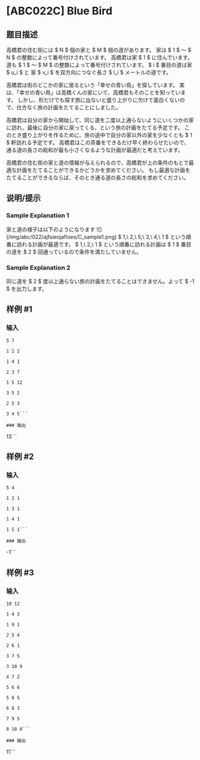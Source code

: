 # [ABC022C] Blue Bird

## 题目描述

[problemUrl]: https://atcoder.jp/contests/abc022/tasks/abc022_c

高橋君の住む街には $ N $ 個の家と $ M $ 個の道があります。 家は $ 1 $ ～ $ N $ の整数によって番号付けされています。 高橋君は家 $ 1 $ に住んでいます。 道も $ 1 $ ～ $ M $ の整数によって番号付けされています。 $ i $ 番目の道は家 $ u_i $ と 家 $ v_i $ を双方向につなぐ長さ $ l_i $ メートルの道です。

高橋君は街のどこかの家に居るという「幸せの青い鳥」を探しています。 実は、「幸せの青い鳥」は高橋くんの家にいて、高橋君もそのことを知っています。 しかし、形だけでも探す旅に出ないと盛り上がりに欠けて面白くないので、仕方なく旅の計画をたてることにしました。

高橋君は自分の家から開始して、同じ道を二度以上通らないようにいくつかの家に訪れ、最後に自分の家に戻ってくる、という旅の計画をたてる予定です。 このとき盛り上がりを作るために、旅の途中で自分の家以外の家を少なくとも $ 1 $ 軒訪れる予定です。 高橋君はこの茶番をできるだけ早く終わらせたいので、通る道の長さの総和が最も小さくなるような計画が最適だと考えています。

高橋君の住む街の家と道の情報が与えられるので、高橋君が上の条件のもとで最適な計画をたてることができるかどうかを求めてください。 もし最適な計画をたてることができるならば、そのとき通る道の長さの総和を求めてください。

## 说明/提示

### Sample Explanation 1

家と道の様子は以下のようになります !\[\](/img/abc/022/ajfsieojafioes/C\_sample1.png) $ 1,\ 2,\ 5,\ 3,\ 4,\ 1 $ という順番に訪れる計画が最適です。 $ 1,\ 2,\ 1 $ という順番に訪れる計画は $ 1 $ 番目の道を $ 2 $ 回通っているので条件を満たしていません。

### Sample Explanation 2

同じ道を $ 2 $ 度以上通らない旅の計画をたてることはできません。よって $ -1 $ を出力します。

## 样例 #1

### 输入

```
5 7
1 2 2
1 4 1
2 3 7
1 5 12
3 5 2
2 5 3
3 4 5```

### 输出

```
13```

## 样例 #2

### 输入

```
5 4
1 2 1
1 3 1
1 4 1
1 5 1```

### 输出

```
-1```

## 样例 #3

### 输入

```
10 12
1 4 3
1 9 1
2 5 4
2 6 1
3 7 5
3 10 9
4 7 2
5 6 6
5 8 5
6 8 3
7 9 5
8 10 8```

### 输出

```
11```

